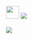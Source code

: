 <img width='35' src='https://cdn.jsdelivr.net/gh/yesmore/img/img/pop_cat.gif'/> <img src='https://readme-typing-svg.herokuapp.com?font=Fira+Code&weight=600&duration=4500&pause=1000&color=C1C1C1FF&vCenter=true&height=25&lines=HeyHeyHeyyyyyyyyyy----!!'/>
---
![](https://pokemonrevolution.net/forum/uploads/monthly_2022_11/D8574C5E-5B08-4F8B-A828-417F0E885016.gif.66c58de74bce8e03e72df91628438e28.gif)
<!--
**Tsukishima1/Tsukishima1** is a ✨ _special_ ✨ repository because its `README.md` (this file) appears on your GitHub profile.

Here are some ideas to get you started:

- 🔭 I’m currently working on ...
- 🌱 I’m currently learning ...
- 👯 I’m looking to collaborate on ...
- 🤔 I’m looking for help with ...
- 💬 Ask me about ...
- 📫 How to reach me: ...
- 😄 Pronouns: ...
- ⚡ Fun fact: ...
-->

